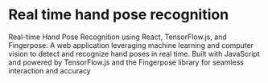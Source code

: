 # Real time hand pose recognition
 Real-time Hand Pose Recognition using React, TensorFlow.js, and Fingerpose: A web application leveraging machine learning and computer vision to detect and recognize hand poses in real time. Built with JavaScript and powered by TensorFlow.js and the Fingerpose library for seamless interaction and accuracy
